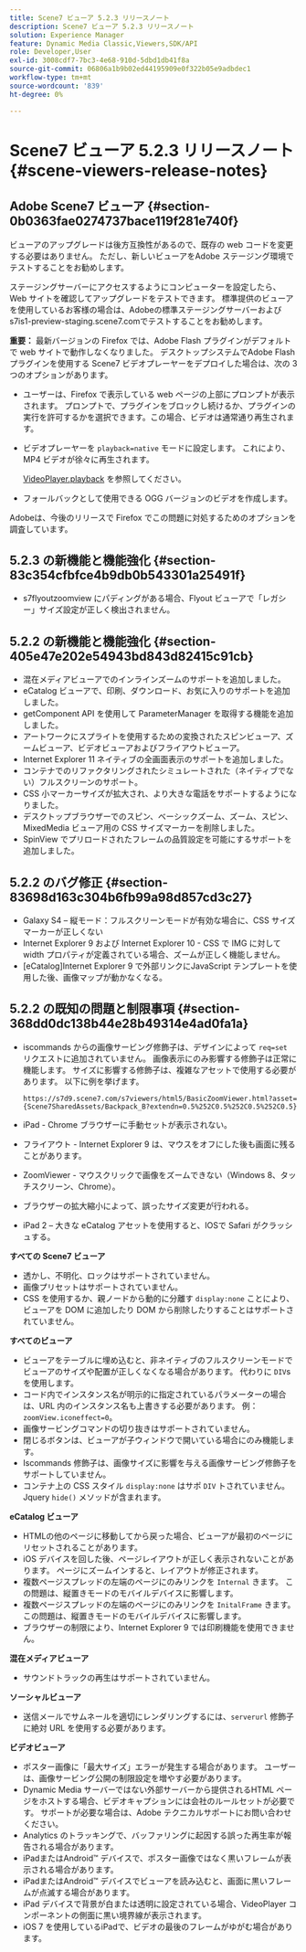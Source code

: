 ```yaml
---
title: Scene7 ビューア 5.2.3 リリースノート
description: Scene7 ビューア 5.2.3 リリースノート
solution: Experience Manager
feature: Dynamic Media Classic,Viewers,SDK/API
role: Developer,User
exl-id: 3008cdf7-7bc3-4e68-910d-5dbd1db41f8a
source-git-commit: 06806a1b9b02ed44195909e0f322b05e9adbdec1
workflow-type: tm+mt
source-wordcount: '839'
ht-degree: 0%

---
```


# Scene7 ビューア 5.2.3 リリースノート{#scene-viewers-release-notes}

## Adobe Scene7 ビューア {#section-0b0363fae0274737bace119f281e740f}

ビューアのアップグレードは後方互換性があるので、既存の web コードを変更する必要はありません。 ただし、新しいビューアをAdobe ステージング環境でテストすることをお勧めします。

ステージングサーバーにアクセスするようにコンピューターを設定したら、Web サイトを確認してアップグレードをテストできます。 標準提供のビューアを使用しているお客様の場合は、Adobeの標準ステージングサーバーおよびs7is1-preview-staging.scene7.comでテストすることをお勧めします。

**重要：** 最新バージョンの Firefox では、Adobe Flash プラグインがデフォルトで web サイトで動作しなくなりました。 デスクトップシステムでAdobe Flash プラグインを使用する Scene7 ビデオプレーヤーをデプロイした場合は、次の 3 つのオプションがあります。

* ユーザーは、Firefox で表示している web ページの上部にプロンプトが表示されます。 プロンプトで、プラグインをブロックし続けるか、プラグインの実行を許可するかを選択できます。この場合、ビデオは通常通り再生されます。
* ビデオプレーヤーを `playback=native` モードに設定します。 これにより、MP4 ビデオが徐々に再生されます。

  [VideoPlayer.playback](../../c-html5-s7-aem-asset-viewers/c-html5-video-reference/c-html5-video-cmdref/r-html5-video-viewer-conf-attrib-videoplayer-playback.md#reference-13ec45db4cd4443b842f310153623221) を参照してください。

* フォールバックとして使用できる OGG バージョンのビデオを作成します。

Adobeは、今後のリリースで Firefox でこの問題に対処するためのオプションを調査しています。

## 5.2.3 の新機能と機能強化 {#section-83c354cfbfce4b9db0b543301a25491f}

* s7flyoutzoomview にパディングがある場合、Flyout ビューアで「レガシー」サイズ設定が正しく検出されません。

## 5.2.2 の新機能と機能強化 {#section-405e47e202e54943bd843d82415c91cb}

* 混在メディアビューアでのインラインズームのサポートを追加しました。
* eCatalog ビューアで、印刷、ダウンロード、お気に入りのサポートを追加しました。
* getComponent API を使用して ParameterManager を取得する機能を追加しました。
* アートワークにスプライトを使用するための変換されたスピンビューア、ズームビューア、ビデオビューアおよびフライアウトビューア。
* Internet Explorer 11 ネイティブの全画面表示のサポートを追加しました。
* コンテナでのリファクタリングされたシミュレートされた（ネイティブでない）フルスクリーンのサポート。
* CSS 小マーカーサイズが拡大され、より大きな電話をサポートするようになりました。
* デスクトップブラウザーでのスピン、ベーシックズーム、ズーム、スピン、MixedMedia ビューア用の CSS サイズマーカーを削除しました。
* SpinView でプリロードされたフレームの品質設定を可能にするサポートを追加しました。

## 5.2.2 のバグ修正 {#section-83698d163c304b6fb99a98d857cd3c27}

* Galaxy S4 – 縦モード：フルスクリーンモードが有効な場合に、CSS サイズマーカーが正しくない
* Internet Explorer 9 および Internet Explorer 10 - CSS で IMG に対して width プロパティが定義されている場合、ズームが正しく機能しません。
* [eCatalog]Internet Explorer 9 で外部リンクにJavaScript テンプレートを使用した後、画像マップが動かなくなる。

## 5.2.2 の既知の問題と制限事項 {#section-368dd0dc138b44e28b49314e4ad0fa1a}

* iscommands からの画像サービング修飾子は、デザインによって `req=set` リクエストに追加されていません。 画像表示にのみ影響する修飾子は正常に機能します。 サイズに影響する修飾子は、複雑なアセットで使用する必要があります。 以下に例を挙げます。

  ```
  https://s7d9.scene7.com/s7viewers/html5/BasicZoomViewer.html?asset= {Scene7SharedAssets/Backpack_B?extendn=0.5%252C0.5%252C0.5%252C0.5}
  ```

* iPad - Chrome ブラウザーに手動セットが表示されない。
* フライアウト - Internet Explorer 9 は、マウスをオフにした後も画面に残ることがあります。
* ZoomViewer - マウスクリックで画像をズームできない（Windows 8、タッチスクリーン、Chrome）。
* ブラウザーの拡大縮小によって、誤ったサイズ変更が行われる。
* iPad 2 – 大きな eCatalog アセットを使用すると、IOSで Safari がクラッシュする。

**すべての Scene7 ビューア**

* 透かし、不明化、ロックはサポートされていません。
* 画像プリセットはサポートされていません。
* CSS を使用するか、親ノードから動的に分離す `display:none` ことにより、ビューアを DOM に追加したり DOM から削除したりすることはサポートされていません。

**すべてのビューア**

* ビューアをテーブルに埋め込むと、非ネイティブのフルスクリーンモードでビューアのサイズや配置が正しくなくなる場合があります。 代わりに `DIV`s を使用します。
* コード内でインスタンス名が明示的に指定されているパラメーターの場合は、URL 内のインスタンス名も上書きする必要があります。 例：`zoomView.iconeffect=0`。
* 画像サービングコマンドの切り抜きはサポートされていません。
* 閉じるボタンは、ビューアが子ウィンドウで開いている場合にのみ機能します。
* Iscommands 修飾子は、画像サイズに影響を与える画像サービング修飾子をサポートしていません。
* コンテナ上の CSS スタイル `display:none` はサポ `DIV` トされていません。 Jquery `hide()` メソッドが含まれます。

**eCatalog ビューア**

* HTMLの他のページに移動してから戻った場合、ビューアが最初のページにリセットされることがあります。
* iOS デバイスを回した後、ページレイアウトが正しく表示されないことがあります。 ページにズームインすると、レイアウトが修正されます。
* 複数ページスプレッドの左端のページにのみリンクを `Internal` きます。 この問題は、縦置きモードのモバイルデバイスに影響します。
* 複数ページスプレッドの左端のページにのみリンクを `InitalFrame` きます。 この問題は、縦置きモードのモバイルデバイスに影響します。
* ブラウザーの制限により、Internet Explorer 9 では印刷機能を使用できません。

**混在メディアビューア**

* サウンドトラックの再生はサポートされていません。

**ソーシャルビューア**

* 送信メールでサムネールを適切にレンダリングするには、`serverurl` 修飾子に絶対 URL を使用する必要があります。

**ビデオビューア**

* ポスター画像に「最大サイズ」エラーが発生する場合があります。 ユーザーは、画像サービング公開の制限設定を増やす必要があります。
* Dynamic Media サーバーではない外部サーバーから提供されるHTML ページをホストする場合、ビデオキャプションには会社のルールセットが必要です。 サポートが必要な場合は、Adobe テクニカルサポートにお問い合わせください。
* Analytics のトラッキングで、バッファリングに起因する誤った再生率が報告される場合があります。
* iPadまたはAndroid™ デバイスで、ポスター画像ではなく黒いフレームが表示される場合があります。
* iPadまたはAndroid™ デバイスでビューアを読み込むと、画面に黒いフレームが点滅する場合があります。
* iPad デバイスで背景が白または透明に設定されている場合、VideoPlayer コンポーネントの側面に黒い境界線が表示されます。
* iOS 7 を使用しているiPadで、ビデオの最後のフレームがゆがむ場合があります。
